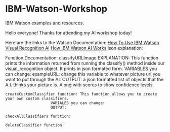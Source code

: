 # IBM-Watson-Workshop
IBM Watson examples and resources.

Hello everyone! Thanks for attending my AI workshop today!

Here are the links to the Watson Documentation:
	[How To Use IBM Watson Visual Recognition AI](https://www.ibm.com/watson/developercloud/visual-recognition/api/v3/?python#introduction)
	[How IBM Watson AI Works](https://console.bluemix.net/docs/services/visual-recognition/customizing.html#structure)
	json explanation: 

Function Documentation:
	classifyURLImage EXPLANATION: This function prints the information returned from running the classify() method inside our visual_recognition
								object. It prints in json formated form.
						VARIABLES you can change:
							exampleURL: change this variable to whatever picture url you want to put through the AI.
						OUTPUT: a json formatted list of objects that the A.I. thinks your picture is. Along with scores to show confidence levels.

	createCustomClassifier function: This function allows you to create your own custom classifiers.
						VARIALES you can change:
						OUTPUT: 

	checkAllClassifiers function: 

	deleteClassifier function:
